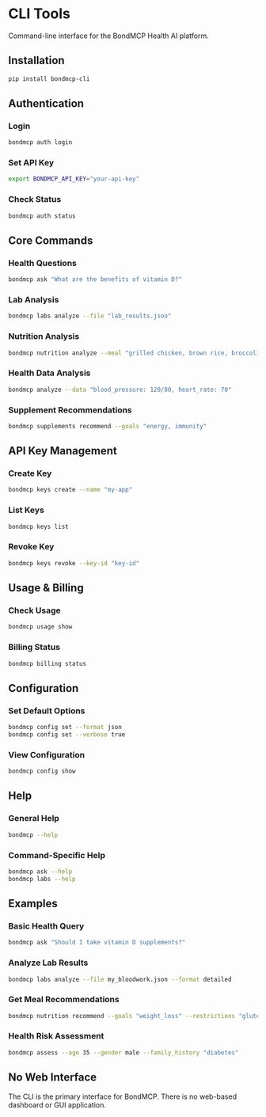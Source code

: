# CLI Tools

Command-line interface for the BondMCP Health AI platform.

## Installation

```bash
pip install bondmcp-cli
```

## Authentication

### Login

```bash
bondmcp auth login
```

### Set API Key

```bash
export BONDMCP_API_KEY="your-api-key"
```

### Check Status

```bash
bondmcp auth status
```

## Core Commands

### Health Questions

```bash
bondmcp ask "What are the benefits of vitamin D?"
```

### Lab Analysis

```bash
bondmcp labs analyze --file "lab_results.json"
```

### Nutrition Analysis

```bash
bondmcp nutrition analyze --meal "grilled chicken, brown rice, broccoli"
```

### Health Data Analysis

```bash
bondmcp analyze --data "blood_pressure: 120/80, heart_rate: 70"
```

### Supplement Recommendations

```bash
bondmcp supplements recommend --goals "energy, immunity"
```

## API Key Management

### Create Key

```bash
bondmcp keys create --name "my-app"
```

### List Keys

```bash
bondmcp keys list
```

### Revoke Key

```bash
bondmcp keys revoke --key-id "key-id"
```

## Usage & Billing

### Check Usage

```bash
bondmcp usage show
```

### Billing Status

```bash
bondmcp billing status
```

## Configuration

### Set Default Options

```bash
bondmcp config set --format json
bondmcp config set --verbose true
```

### View Configuration

```bash
bondmcp config show
```

## Help

### General Help

```bash
bondmcp --help
```

### Command-Specific Help

```bash
bondmcp ask --help
bondmcp labs --help
```

## Examples

### Basic Health Query

```bash
bondmcp ask "Should I take vitamin D supplements?"
```

### Analyze Lab Results

```bash
bondmcp labs analyze --file my_bloodwork.json --format detailed
```

### Get Meal Recommendations

```bash
bondmcp nutrition recommend --goals "weight_loss" --restrictions "gluten_free"
```

### Health Risk Assessment

```bash
bondmcp assess --age 35 --gender male --family_history "diabetes"
```

## No Web Interface

The CLI is the primary interface for BondMCP. There is no web-based dashboard or GUI application.
